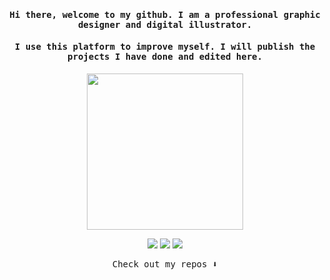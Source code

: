 
<h4 align="center"><samp>Hi there, welcome to my github. I am a professional graphic designer and digital illustrator.</samp></h4>
<h4 align="center"><samp>I use this platform to improve myself. I will publish the projects I have done and edited here.</samp></h4>

<p align="center">
  <img width="250" src="https://camo.githubusercontent.com/32a1c05d689a7b80ec2566e81b9d257ef5854287f65fa14bd82cec278fdf968e/68747470733a2f2f692e696d6775722e636f6d2f383430623050582e676966">
</p>


<p align="center">
<a href= "https://www.behance.net/Whienus"><img src="https://icons8.com/icon/12443/behance"/></a>
<a href= "https://deviantart.com/whienus"><img src="https://github.com/Whienus/Whienus/assets/38189057/12f4cf9e-cd53-471d-bf7d-c66b874e62bf"/></a>
<a href= "https://ko-fi.com/whienus"><img src="https://img.icons8.com/pastel-glyph/32/000000/like--v1.png"/></a>
</p>

<p align="center"><samp>
Check out my repos ⬇️  
  </samp>
</p>

<!-- ![](https://visitor-badge.glitch.me/badge?page_id=ari-hacks.ari-hacks)
 -->
<!--
**ari-hacks/ari-hacks** is a ✨ _special_ ✨ repository because its `README.md` (this file) appears on your GitHub profile.

Here are some ideas to get you started:

- 🔭 I’m currently working on ...
- 🌱 I’m currently learning ...
- 👯 I’m looking to collaborate on ...
- 🤔 I’m looking for help with ...
- 💬 Ask me about ...
- 📫 How to reach me: ...
- 😄 Pronouns: ...
- ⚡ Fun fact: ...
-->
